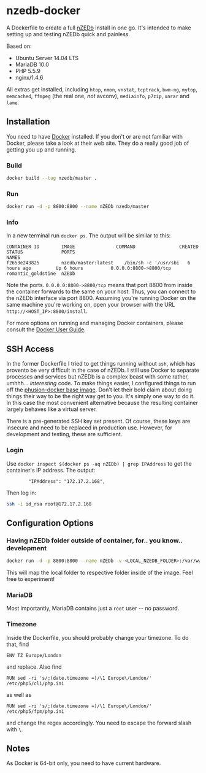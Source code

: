 # nzedb-docker

A Dockerfile to create a full [nZEDb](https://github.com/nZEDb/nZEDb) install in one go. It's intended to make setting up and testing nZEDb quick and painless.

Based on:

* Ubuntu Server 14.04 LTS
* MariaDB 10.0
* PHP 5.5.9
* nginx/1.4.6

All extras get installed, including `htop`, `nmon`, `vnstat`, `tcptrack`, `bwm-ng`, `mytop`, `memcached`, `ffmpeg` (the real one, *not* avconv), `mediainfo`, `p7zip`, `unrar` and `lame`.

## Installation

You need to have [Docker](http://www.docker.com/) installed. If you don't or are not familiar with Docker, please take a look at their web site. They do a really good job of getting you up and running.

### Build

```bash
docker build --tag nzedb/master .
```

### Run

```bash
docker run -d -p 8800:8800 --name nZEDb nzedb/master
```

### Info

In a new terminal run `docker ps`. The output will be similar to this:

```
CONTAINER ID        IMAGE               COMMAND                CREATED             STATUS              PORTS                                           NAMES
f2653e243825        nzedb/master:latest    /bin/sh -c '/usr/sbi   6 hours ago         Up 6 hours          0.0.0.0:8800->8800/tcp   romantic_goldstine  nZEDb
```

Note the ports. `0.0.0.0:8800->8800/tcp` means that port 8800 from inside the container forwards to the same on your host. Thus, you can connect to the nZEDb interface via port 8800. Assuming you're running Docker on the same machine you're working on, open your browser with the URL `http://<HOST_IP>:8800/install`.

For more options on running and managing Docker containers, please consult the [Docker User Guide](https://docs.docker.com/userguide/).

## SSH Access

In the former Dockerfile I tried to get things running without `ssh`, which has provento be very difficult in the case of nZEDb. I still use Docker to separate processes and services but nZEDb is a complex beast with some rather, umhhh… *interesting* code. To make things easier, I configured things to run off the [phusion-docker base image](http://phusion.github.io/baseimage-docker/). Don't let their bold claim about doing things their way to be the right way get to you. It's simply one way to do it. In this case the most convenient alternative because the resulting container largely behaves like a virtual server.

There is a pre-generated SSH key set present. Of course, these keys are insecure and need to be replaced in production use. However, for development and testing, these are sufficient.

### Login

Use `docker inspect $(docker ps -aq nZEDb) | grep IPAddress` to get the container's IP address. The output:

```
        "IPAddress": "172.17.2.168",
```

Then log in:

```bash
ssh -i id_rsa root@172.17.2.168
```

## Configuration Options

### Having nZEDb folder outside of container, for.. you know.. development

```bash
docker run -d -p 8800:8800 --name nZEDb -v <LOCAL_NZEDB_FOLDER>:/var/www/nZEDb nzedb/master
```

This will map the local folder to respective folder inside of the image. Feel free to experiment!

### MariaDB

Most importantly, MariaDB contains just a `root` user -- no password.

### Timezone

Inside the Dockerfile, you should probably change your timezone. To do that, find

```
ENV TZ Europe/London
```

and replace. Also find

```
RUN sed -ri 's/;(date.timezone =)/\1 Europe\/London/' /etc/php5/cli/php.ini
```

as well as

```
RUN sed -ri 's/;(date.timezone =)/\1 Europe\/London/' /etc/php5/fpm/php.ini
```

and change the regex accordingly. You need to escape the forward slash with `\`.

## Notes

As Docker is 64-bit only, you need to have current hardware.
